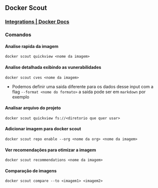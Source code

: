 ## Docker Scout 
### [Integrations | Docker Docs](https://docs.docker.com/scout/integrations/)

### Comandos 
#### Analise rapida da imagem
`docker scout quickview <nome da imagem>`
#### Analise detalhada exibindo as vunerabilidades 
`docker scout cves <nome da imagem>`
- Podemos definir uma saida diferente para os dados desse input com a flag `--format <nome do formato>` a saida pode ser em `markdown` por exemplo
#### Analisar arquivo do projeto
`docker scout quickview fs://<diretorio que quer usar>`
#### Adicionar imagem para docker scout 
`docker scout repo enable --org <nome da org> <nome da imagem>`
#### Ver recomendações para otimizar a imagem 
`docker scout recommendations <nome da imagem>`
#### Comparação de imagens 
`docker scout compare --to <imagem1> <imagem2>`

